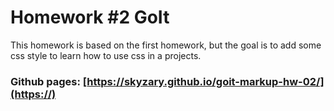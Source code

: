 # Homework #2 GoIt
This homework is based on the first homework, but the goal is to add some css style to learn how to use css in a projects.
### Github pages: [https://skyzary.github.io/goit-markup-hw-02/](https://)